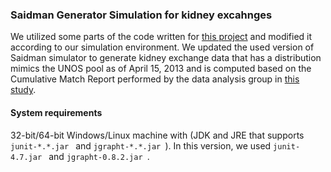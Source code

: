 ### Saidman Generator Simulation for kidney excahnges 
We utilized some parts of the code written for [this project](https://github.com/JohnDickerson/KidneyExchange) and modified it according to our simulation environment. We updated the used version of Saidman simulator to generate kidney exchange data that has a distribution mimics the UNOS pool as of April 15, 2013 and is computed based on the Cumulative Match Report performed by the data analysis group in [this study](https://dl.acm.org/citation.cfm?id=2482596).

#### System requirements 
32-bit/64-bit Windows/Linux machine with (JDK and JRE that supports  `junit-*.*.jar ` and  `jgrapht-*.*.jar `).
In this version, we used  `junit-4.7.jar ` and  `jgrapht-0.8.2.jar `. 
